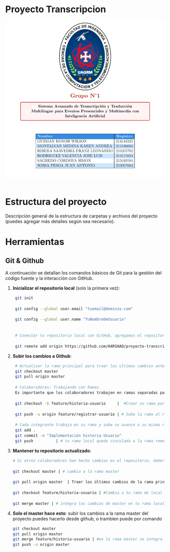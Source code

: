 # Proyecto Transcripcion
![](./documentacion/img/caratula.png)
<br/><br/>

# Estructura del proyecto
Descripción general de la estructura de carpetas y archivos del proyecto (puedes agregar más detalles según sea necesario).

# Herramientas
## Git & Github

A continuación se detallan los comandos básicos de Git para la gestión del código fuente y la interacción con GitHub.
1. **Inicializar el repositorio local** (solo la primera vez):

   ```bash
    git init

    git config --global user.email "tuemail@dominio.com"

    git config --global user.name "TuNombreDeUsuario"
  

    # Conectar tu repositorio local con GitHub, agregamos el repositorio remoto de GitHub (solo la primera vez).

    git remote add origin https://github.com/H4RSHAD/proyecto-transcripcion.git 
    ```
2. **Subir los cambios a Github**:
   ```bash
    # Actualizar la rama principal para traer los ultimos cambios antes de enviar los tuyos.
    git checkout master
    git pull origin master

    # Colaboradores: Trabajando con Ramas
    Es importante que los colaboradores trabajen en ramas separadas para evitar conflictos

    git checkout -b feature/historia-usuario     |  #Crear su rama para la historia de usuario asignada 
    
    git push -u origin feature/registrar-usuario | # Sube la rama al repositorio, la primera vez se usa -u origin para vincular el local con el remoto

    # Cada integrante trabaja en su rama y sube su avance a su misma rama
    git add .
    git commit -m "Implementación historia Usuario"
    git push          | # tu rama local queda vinculada a la rama remota, y ya no necesitarás especificarla cada vez.
    ```
3. **Mantener tu repositorio actualizado**:
    ```bash
    # Si otros colaboradores han hecho cambios en el repositorio, deberás actualizar tu copia local antes de poder subir tus propios cambios.
    
    git checkout master | # cambia a la rama master

    git pull origin master  | Traer los últimos cambios de la rama principal (master):

    git checkout feature/historia-usuario | #Cambia a tu rama de local o de trabajo

    git merge master | # integra los cambios de master en tu rama local

    ```
4. **Solo el master hace esto**:
    subir los cambios a la rama master del proyecto puedes hacerlo desde github, o trambien puede por comando
    ```bash
    git checkout master
    git pull origin master
    git merge feature/historia-usuario | #en la rama master se integra la historia de usuario asignada
    git push -u origin master
    ```